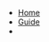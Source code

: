 <!-- docs/_sidebar.md -->
* [Home](/)
* [Guide](configuration.md "The greatest guide in the world")
* 
